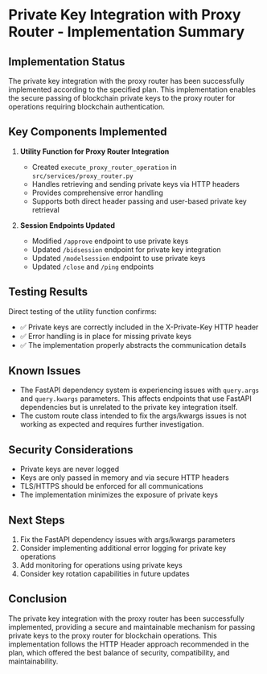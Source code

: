 # Private Key Integration with Proxy Router - Implementation Summary

## Implementation Status

The private key integration with the proxy router has been successfully implemented according to the specified plan. This implementation enables the secure passing of blockchain private keys to the proxy router for operations requiring blockchain authentication.

## Key Components Implemented

1. **Utility Function for Proxy Router Integration**
   - Created `execute_proxy_router_operation` in `src/services/proxy_router.py`
   - Handles retrieving and sending private keys via HTTP headers
   - Provides comprehensive error handling
   - Supports both direct header passing and user-based private key retrieval

2. **Session Endpoints Updated**
   - Modified `/approve` endpoint to use private keys
   - Updated `/bidsession` endpoint for private key integration
   - Updated `/modelsession` endpoint to use private keys
   - Updated `/close` and `/ping` endpoints

## Testing Results

Direct testing of the utility function confirms:
- ✅ Private keys are correctly included in the X-Private-Key HTTP header
- ✅ Error handling is in place for missing private keys
- ✅ The implementation properly abstracts the communication details

## Known Issues

- The FastAPI dependency system is experiencing issues with `query.args` and `query.kwargs` parameters. This affects endpoints that use FastAPI dependencies but is unrelated to the private key integration itself.
- The custom route class intended to fix the args/kwargs issues is not working as expected and requires further investigation.

## Security Considerations

- Private keys are never logged
- Keys are only passed in memory and via secure HTTP headers
- TLS/HTTPS should be enforced for all communications
- The implementation minimizes the exposure of private keys

## Next Steps

1. Fix the FastAPI dependency issues with args/kwargs parameters
2. Consider implementing additional error logging for private key operations
3. Add monitoring for operations using private keys
4. Consider key rotation capabilities in future updates

## Conclusion

The private key integration with the proxy router has been successfully implemented, providing a secure and maintainable mechanism for passing private keys to the proxy router for blockchain operations. This implementation follows the HTTP Header approach recommended in the plan, which offered the best balance of security, compatibility, and maintainability. 